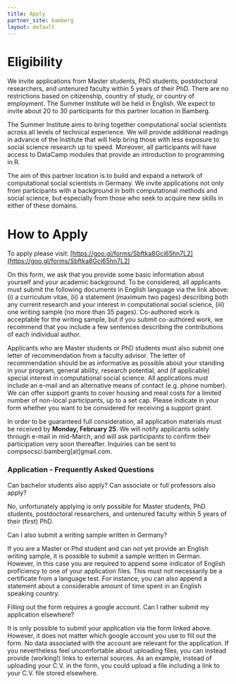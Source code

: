 ```yaml
---
title: Apply
partner_site: bamberg
layout: default
---
```


# Eligibility

We invite applications from Master students, PhD students, postdoctoral researchers, and untenured faculty within 5 years of their PhD. There are no restrictions based on citizenship, country of study, or country of employment. The Summer Institute will be held in English. We expect to invite about 20 to 30 participants for this partner location in Bamberg. 

The Summer Institute aims to bring together computational social scientists across all levels of technical experience. We will provide additional readings in advance of the Institute that will help bring those with less exposure to social science research up to speed. Moreover, all participants will have access to DataCamp modules that provide an introduction to programming in R.

The aim of this partner location is to build and expand a network of computational social scientists in Germany. We invite applications not only from participants with a background in both computational methods and social science, but especially from those who seek to acquire new skills in either of these domains.

# How to Apply

To apply please visit: [https://goo.gl/forms/Sbftka8Gci65hn7L2](https://goo.gl/forms/Sbftka8Gci65hn7L2)

On this form, we ask that you provide some basic information about yourself and your academic background. To be considered, all applicants must submit the following documents in English language via the link above: (i) a curriculum vitae, (ii) a statement (maximum two pages) describing both any current research and your interest in computational social science, (iii) one writing sample (no more than 35 pages). Co-authored work is acceptable for the writing sample, but if you submit co-authored work, we recommend that you include a few sentences describing the contributions of each individual author. 

Applicants who are Master students or PhD students must also submit one letter of recommendation from a faculty advisor. The letter of recommendation should be as informative as possible about your standing in your program, general ability, research potential, and (if applicable) special interest in computational social science. All applications must include an e-mail and an alternative means of contact (e.g. phone number). We can offer support grants to cover housing and meal costs for a limited number of non-local participants, up to a set cap. Please indicate in your form whether you want to be considered for receiving a support grant.

In order to be guaranteed full consideration, all application materials must be received by **Monday, February 25**. We will notify applicants solely through e-mail in mid-March, and will ask participants to confirm their participation very soon thereafter. Inquiries can be sent to compsocsci.bamberg[at]gmail.com.

### Application - Frequently Asked Questions

Can bachelor students also apply? Can associate or full professors also apply?

No, unfortunately applying is only possible for Master students, PhD students, postdoctoral researchers, and untenured faculty within 5 years of their (first) PhD.


Can I also submit a writing sample written in Germany?

If you are a Master or Phd student and can not yet provide an English writing sample, it is possible to submit a sample written in German. However, in this case you are required to append some indicator of English proficiency to one of your application files. This must not necessarily be a certificate from a language test. For instance, you can also append a statement about a considerable amount of time spent in an English speaking country.


Filling out the form requires a google account. Can I rather submit my application elsewhere?

It is only possible to submit your application via the form linked above. However, it does not matter which google account you use to fill out the form. No data associated with the account are relevant for the application. If you nevertheless feel uncomfortable about uploading files, you can instead provide (working!) links to external sources. As an example, instead of uploading your C.V. in the form, you could upload a file including a link to your C.V. file stored elsewhere.

